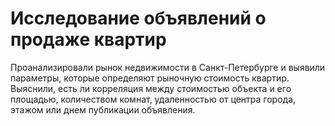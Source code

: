 # Исследование объявлений о продаже квартир

Проанализировали рынок недвижимости в Санкт-Петербурге и выявили параметры, которые определяют рыночную стоимость квартир. Выяснили, есть ли корреляция между стоимостью объекта и его площадью, количеством комнат, удаленностью от центра города, этажом или днем публикации объявления. 
